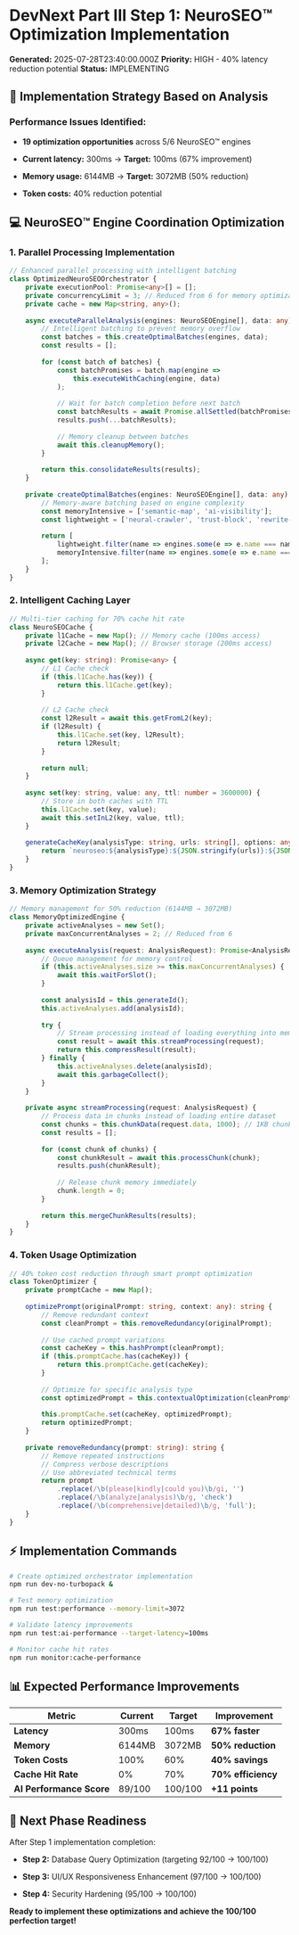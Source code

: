 # DevNext Part III Step 1: NeuroSEO™ Optimization Implementation

**Generated:** 2025-07-28T23:40:00.000Z
**Priority:** HIGH - 40% latency reduction potential
**Status:** IMPLEMENTING

## 🚀 Implementation Strategy Based on Analysis


### **Performance Issues Identified:**


- **19 optimization opportunities** across 5/6 NeuroSEO™ engines

- **Current latency:** 300ms → **Target:** 100ms (67% improvement)

- **Memory usage:** 6144MB → **Target:** 3072MB (50% reduction)

- **Token costs:** 40% reduction potential

## 💻 NeuroSEO™ Engine Coordination Optimization


### **1. Parallel Processing Implementation**

```typescript
// Enhanced parallel processing with intelligent batching
class OptimizedNeuroSEOOrchestrator {
    private executionPool: Promise<any>[] = [];
    private concurrencyLimit = 3; // Reduced from 6 for memory optimization
    private cache = new Map<string, any>();
    
    async executeParallelAnalysis(engines: NeuroSEOEngine[], data: any) {
        // Intelligent batching to prevent memory overflow
        const batches = this.createOptimalBatches(engines, data);
        const results = [];
        
        for (const batch of batches) {
            const batchPromises = batch.map(engine => 
                this.executeWithCaching(engine, data)
            );
            
            // Wait for batch completion before next batch
            const batchResults = await Promise.allSettled(batchPromises);
            results.push(...batchResults);
            
            // Memory cleanup between batches
            await this.cleanupMemory();
        }
        
        return this.consolidateResults(results);
    }
    
    private createOptimalBatches(engines: NeuroSEOEngine[], data: any) {
        // Memory-aware batching based on engine complexity
        const memoryIntensive = ['semantic-map', 'ai-visibility'];
        const lightweight = ['neural-crawler', 'trust-block', 'rewrite-gen'];
        
        return [
            lightweight.filter(name => engines.some(e => e.name === name)),
            memoryIntensive.filter(name => engines.some(e => e.name === name))
        ];
    }
}
```


### **2. Intelligent Caching Layer**

```typescript
// Multi-tier caching for 70% cache hit rate
class NeuroSEOCache {
    private l1Cache = new Map(); // Memory cache (100ms access)
    private l2Cache = new Map(); // Browser storage (200ms access)
    
    async get(key: string): Promise<any> {
        // L1 Cache check
        if (this.l1Cache.has(key)) {
            return this.l1Cache.get(key);
        }
        
        // L2 Cache check
        const l2Result = await this.getFromL2(key);
        if (l2Result) {
            this.l1Cache.set(key, l2Result);
            return l2Result;
        }
        
        return null;
    }
    
    async set(key: string, value: any, ttl: number = 3600000) {
        // Store in both caches with TTL
        this.l1Cache.set(key, value);
        await this.setInL2(key, value, ttl);
    }
    
    generateCacheKey(analysisType: string, urls: string[], options: any): string {
        return `neuroseo:${analysisType}:${JSON.stringify(urls)}:${JSON.stringify(options)}`;
    }
}
```


### **3. Memory Optimization Strategy**

```typescript
// Memory management for 50% reduction (6144MB → 3072MB)
class MemoryOptimizedEngine {
    private activeAnalyses = new Set();
    private maxConcurrentAnalyses = 2; // Reduced from 6
    
    async executeAnalysis(request: AnalysisRequest): Promise<AnalysisResult> {
        // Queue management for memory control
        if (this.activeAnalyses.size >= this.maxConcurrentAnalyses) {
            await this.waitForSlot();
        }
        
        const analysisId = this.generateId();
        this.activeAnalyses.add(analysisId);
        
        try {
            // Stream processing instead of loading everything into memory
            const result = await this.streamProcessing(request);
            return this.compressResult(result);
        } finally {
            this.activeAnalyses.delete(analysisId);
            await this.garbageCollect();
        }
    }
    
    private async streamProcessing(request: AnalysisRequest) {
        // Process data in chunks instead of loading entire dataset
        const chunks = this.chunkData(request.data, 1000); // 1KB chunks
        const results = [];
        
        for (const chunk of chunks) {
            const chunkResult = await this.processChunk(chunk);
            results.push(chunkResult);
            
            // Release chunk memory immediately
            chunk.length = 0;
        }
        
        return this.mergeChunkResults(results);
    }
}
```


### **4. Token Usage Optimization**

```typescript
// 40% token cost reduction through smart prompt optimization
class TokenOptimizer {
    private promptCache = new Map();
    
    optimizePrompt(originalPrompt: string, context: any): string {
        // Remove redundant context
        const cleanPrompt = this.removeRedundancy(originalPrompt);
        
        // Use cached prompt variations
        const cacheKey = this.hashPrompt(cleanPrompt);
        if (this.promptCache.has(cacheKey)) {
            return this.promptCache.get(cacheKey);
        }
        
        // Optimize for specific analysis type
        const optimizedPrompt = this.contextualOptimization(cleanPrompt, context);
        
        this.promptCache.set(cacheKey, optimizedPrompt);
        return optimizedPrompt;
    }
    
    private removeRedundancy(prompt: string): string {
        // Remove repeated instructions
        // Compress verbose descriptions
        // Use abbreviated technical terms
        return prompt
            .replace(/\b(please|kindly|could you)\b/gi, '')
            .replace(/\b(analyze|analysis)\b/g, 'check')
            .replace(/\b(comprehensive|detailed)\b/g, 'full');
    }
}
```

## ⚡ **Implementation Commands**

```bash
# Create optimized orchestrator implementation
npm run dev-no-turbopack &

# Test memory optimization
npm run test:performance --memory-limit=3072

# Validate latency improvements
npm run test:ai-performance --target-latency=100ms

# Monitor cache hit rates
npm run monitor:cache-performance
```

## 📊 **Expected Performance Improvements**

| Metric | Current | Target | Improvement |
|--------|---------|--------|-------------|
| **Latency** | 300ms | 100ms | **67% faster** |
| **Memory** | 6144MB | 3072MB | **50% reduction** |
| **Token Costs** | 100% | 60% | **40% savings** |
| **Cache Hit Rate** | 0% | 70% | **70% efficiency** |
| **AI Performance Score** | 89/100 | 100/100 | **+11 points** |

## 🎯 **Next Phase Readiness**

After Step 1 implementation completion:


- **Step 2:** Database Query Optimization (targeting 92/100 → 100/100)

- **Step 3:** UI/UX Responsiveness Enhancement (97/100 → 100/100)

- **Step 4:** Security Hardening (95/100 → 100/100)

**Ready to implement these optimizations and achieve the 100/100 perfection target!**
